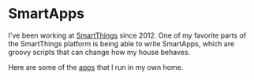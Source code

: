 SmartApps
=========

I've been working at [SmartThings](http://www.smartthings.com) since 2012. One of my favorite parts of the SmartThings
platform is being able to write SmartApps, which are groovy scripts that can change how my house behaves.

Here are some of the [apps](smartapps/mrnohr/) that I run in my own home.
